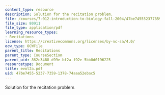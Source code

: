 ```yaml
---
content_type: resource
description: Solution for the recitation problem.
file: /courses/7-012-introduction-to-biology-fall-2004/47be745552377359137874aaa52ebac5_evol2a.pdf
file_size: 80911
file_type: application/pdf
learning_resource_types:
- Recitations
license: https://creativecommons.org/licenses/by-nc-sa/4.0/
ocw_type: OCWFile
parent_title: Recitations
parent_type: CourseSection
parent_uid: 862c3488-d99e-bf2a-f92e-5bb0d0196225
resourcetype: Document
title: evol2a.pdf
uid: 47be7455-5237-7359-1378-74aaa52ebac5
---
```

Solution for the recitation problem.